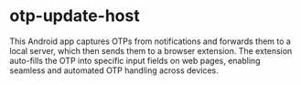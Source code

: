 # otp-update-host
This Android app captures OTPs from notifications and forwards them to a local server, which then sends them to a browser extension. The extension auto-fills the OTP into specific input fields on web pages, enabling seamless and automated OTP handling across devices.

